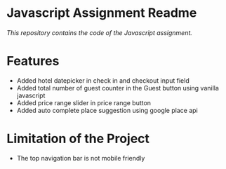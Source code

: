 # Javascript Assignment Readme

###### This repository contains the code of the Javascript assignment.

# Features
* Added hotel datepicker in check in and checkout input field
* Added total number of guest counter in the Guest button using vanilla javascript
* Added price range slider in price range button
* Added auto complete place suggestion using google place api

# Limitation of the Project
* The top navigation bar is not mobile friendly 

